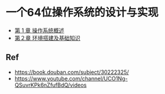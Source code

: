 # 一个64位操作系统的设计与实现

* [第 1 章 操作系统概述](./ch01/)
* [第２章 环境搭建及基础知识](./ch02/)

## Ref

* <https://book.douban.com/subject/30222325/>
* <https://www.youtube.com/channel/UCO1Ng-QSuvrKPk6nZfufBdQ/videos>